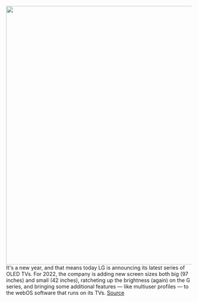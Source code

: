 <img src='https://cdn.vox-cdn.com/thumbor/92ljzuO8NN1kxFA1rBqL6YjtYNE=/0x0:2040x1360/1200x675/filters:focal(848x503:1174x829)/cdn.vox-cdn.com/uploads/chorus_image/image/70344384/cwelch_211209_4929_0028.0.jpg' width='700px' /><br/>
It's a new year, and that means today LG is announcing its latest series of OLED TVs. For 2022, the company is adding new screen sizes both big (97 inches) and small (42 inches), ratcheting up the brightness (again) on the G series, and bringing some additional features — like multiuser profiles — to the webOS software that runs on its TVs.
<a href='https://www.theverge.com/2022/1/3/22856102/lg-97-42-inch-oled-4k-8k-qned-tvs-announced-features'> Source <a/>